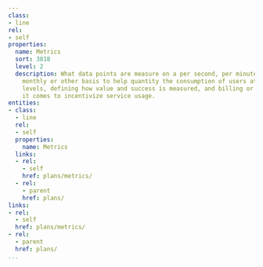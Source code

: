 ```yaml
---
class:
- line
rel:
- self
properties:
  name: Metrics
  sort: 3818
  level: 2
  description: What data points are measure on a per second, per minute, daily, weekly,
    monthly or other basis to help quantity the consumption of users at all access
    levels, defining how value and success is measured, and billing or paying when
    it comes to incentivize service usage.
entities:
- class:
  - line
  rel:
  - self
  properties:
    name: Metrics
  links:
  - rel:
    - self
    href: plans/metrics/
  - rel:
    - parent
    href: plans/
links:
- rel:
  - self
  href: plans/metrics/
- rel:
  - parent
  href: plans/
...
```

